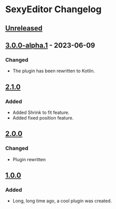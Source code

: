 <!-- https://keepachangelog.com -->

# SexyEditor Changelog

## [Unreleased]

## [3.0.0-alpha.1] - 2023-06-09

### Changed
- The plugin has been rewritten to Kotlin.

## [2.1.0]

### Added
- Added Shrink to fit feature.
- Added fixed position feature.

## [2.0.0]

### Changed
- Plugin rewritten

## [1.0.0]

### Added
- Long, long time ago, a cool plugin was created.

[Unreleased]: https://github.com/igr/sexyeditor/compare/v3.0.0-alpha.1...HEAD
[3.0.0-alpha.1]: https://github.com/igr/sexyeditor/compare/v2.1.0...v3.0.0-alpha.1
[2.1.0]: https://github.com/igr/sexyeditor/compare/v2.0.0...v2.1.0
[2.0.0]: https://github.com/igr/sexyeditor/compare/v1.0.0...v2.0.0
[1.0.0]: https://github.com/igr/sexyeditor/commits/v1.0.0
